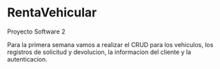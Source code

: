 # RentaVehicular
Proyecto Software 2


Para la primera semana vamos a realizar el CRUD para los vehiculos, los registros de solicitud y devolucion,
la informacion del cliente y la autenticacion.

